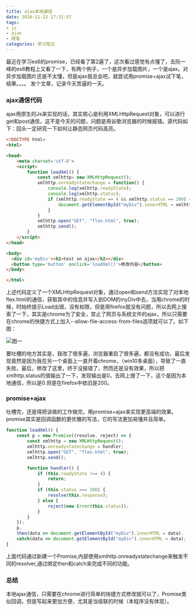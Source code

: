 ```yaml
---
title: ajax本地通信
date: 2016-11-22 17:31:57
tags:
- js
- ajax
- 随笔
categories: 学习笔记
---
```

最近在学习es6的promise，已经看了第2遍了，这次看过感觉有点懂了，去阮一峰的es6教程上又看了一下，有两个例子，一个是异步加载图片，一个是ajax。对异步加载图片还是不太懂，但是ajax我总会吧，就尝试用promise+ajax试下笔，结果。。。。
发个文章，记录今天苦逼的一天。
<!--more-->
### ajax通信代码
ajax用原生的Js来实现的话，其实核心是利用XMLHttpRequest对象，可以进行get和post通信，这不是今天的问题，问题是用谷歌浏览器的时候报错。源代码如下：回头一定研究一下如何让静态网页代码高亮。
```html
<!DOCTYPE html>
<html>

<head>
    <meta charset='utf-8'>
    <script>
        function loadXml() {
            const xmlhttp= new XMLHttpRequest();
            xmlhttp.onreadystatechange = function() {
                console.log(xmlhttp.readyState);
                console.log(xmlhttp.status);
                if (xmlhttp.readyState == 4 && xmlhttp.status == 200) {
                    document.getElementById("myDiv").innerHTML = xmlhttp.responseText;
                }
            }
            xmlhttp.open("GET", "flex.html", true);
            xmlhttp.send();
        }
    </script>
</head>

<body>
  <div id='myDiv'><h2>test on ajax</h2></div>
  <button type='button' onclick='loadXml()'>修改内容</button>
</body>

</html>
```
上述代码定义了一个XMLHttpRequest对象，通过open和send方法实现了对本地flex.html的通信，获取其中的信息并写入到DOM的myDiv中去，当用chrome的时候，时始终提示Load出错，没有权限，但是用firefox就没有问题，所以去网上搜索了一下，其实是chrome为了安全，禁止了网页与系统文件的ajax，所以只需要在chrome的快捷方式上加入--allow-file-access-from-files选项就可以了。如下图：

![图一](http://blog.xiaoboma.com/设置.jpg)

要吐槽的地方其实是，我改了很多遍，浏览器重启了很多遍，都没有成功，最后发现竟然是因为我在另一个桌面上一直开着chrome，（win10多桌面），导致了一直失败，最后，修改了这里，终于没报错了，然而还是没有效果，所以把xmlhttp.status的值输出了一下，发现输出是0，去网上搜了一下，这个是因为本地通信，所以是0.但是在firefox中依旧是200。

### promise+ajax
吐槽完，还是得把该做的工作做完，用promise+ajax来实现更高端的效果。promise其实是回调函数的更优雅的写法，它的写法更加易懂并且简单。
```js
function loadXml() {
    const p = new Promise((resolve, reject) => {
        const xmlhttp = new XMLHttpRequest();
        xmlhttp.onreadystatechange = handler;
        xmlhttp.open("GET", "flex.html", true);
        xmlhttp.send();

        function handler() {
            if (this.readyState !== 4) {
                return;
            }
            if (this.status === 200) {
                resolve(this.response);
            } else {
                reject(new Error(this.status));
            }
        }
    });
    p.
    then(data => document.getElementById("myDiv").innerHTML = data).
    catch(data => document.getElementById("myDiv").innerHTML = data);
}
```
上面代码通过新建一个Promise,内部使用xmlhttp.onreadystatechange来触发不同的resolver,通过绑定then和catch来完成不同的功能。

### 总结
本地ajax通信，只需要在chrome进行简单的快捷方式修改就可以了，Promise类似回调，但是写起来更加方便，尤其是当级联的时候（本程序没有体现）。
